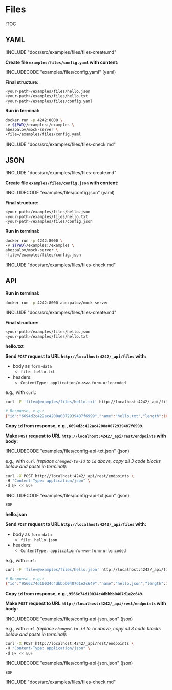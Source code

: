 # Files

!TOC

## YAML

!INCLUDE "docs/src/examples/files/files-create.md"

**Create file `examples/files/config.yaml` with content:**

!INCLUDECODE "examples/files/config.yaml" (yaml)

**Final structure:**

```bash
<your-path>/examples/files/hello.json
<your-path>/examples/files/hello.txt
<your-path>/examples/files/config.yaml
```

**Run in terminal:**

```bash
docker run -p 4242:8000 \
-v ${PWD}/examples:/examples \
abezpalov/mock-server \
-file=/examples/files/config.yaml
```

!INCLUDE "docs/src/examples/files/files-check.md"

## JSON

!INCLUDE "docs/src/examples/files/files-create.md"

**Create file `examples/files/config.json` with content:**

!INCLUDECODE "examples/files/config.json" (yaml)

**Final structure:**

```bash
<your-path>/examples/files/hello.json
<your-path>/examples/files/hello.txt
<your-path>/examples/files/config.json
```

**Run in terminal:**

```bash
docker run -p 4242:8000 \
-v ${PWD}/examples:/examples \
abezpalov/mock-server \
-file=/examples/files/config.json
```

!INCLUDE "docs/src/examples/files/files-check.md"

## API

**Run in terminal:**

```bash
docker run -p 4242:8000 abezpalov/mock-server
```

!INCLUDE "docs/src/examples/files/files-create.md"

**Final structure:**

```bash
<your-path>/examples/files/hello.json
<your-path>/examples/files/hello.txt
```

**hello.txt**

**Send `POST` request to URL `http://localhost:4242/_api/files` with:**

- body as `form-data`
  - `file: hello.txt`
- headers:
  - `ContentType: application/x-www-form-urlencoded`

e.g., with `curl`:

```bash
curl -F 'file=@examples/files/hello.txt' http://localhost:4242/_api/files

# Response, e.g.:
{"id":"6694d2c422ac4208a0072939487f6999","name":"hello.txt","length":16}
```

**Copy `id` from response, e.g., `6694d2c422ac4208a0072939487f6999`.**

**Make `POST` request to URL `http://localhost:4242/_api/rest/endpoints` with body:**

!INCLUDECODE "examples/files/config-api-txt.json" (json)

e.g., with `curl` _(replace `changed-to-id` to `id` above, copy all 3 code blocks below and paste in terminal)_:

```bash
curl -X POST http://localhost:4242/_api/rest/endpoints \
-H "Content-Type: application/json" \
-d @- << EOF
```

!INCLUDECODE "examples/files/config-api-txt.json" (json)

```
EOF
```

**hello.json**

**Send `POST` request to URL `http://localhost:4242/_api/files` with:**

- body as `form-data`
  - `file: hello.json`
- headers:
  - `ContentType: application/x-www-form-urlencoded`

e.g., with `curl`:

```bash
curl -F 'file=@examples/files/hello.json' http://localhost:4242/_api/files

# Response, e.g.:
{"id":"9566c74d10034c4dbbbb0407d1e2c649","name":"hello.json","length":16}
```

**Copy `id` from response, e.g., `9566c74d10034c4dbbbb0407d1e2c649`.**

**Make `POST` request to URL `http://localhost:4242/_api/rest/endpoints` with body:**

!INCLUDECODE "examples/files/config-api-json.json" (json)

e.g., with `curl` _(replace `changed-to-id` to `id` above, copy all 3 code blocks below and paste in terminal)_:

```bash
curl -X POST http://localhost:4242/_api/rest/endpoints \
-H "Content-Type: application/json" \
-d @- << EOF
```

!INCLUDECODE "examples/files/config-api-json.json" (json)

```
EOF
```

!INCLUDE "docs/src/examples/files/files-check.md"

